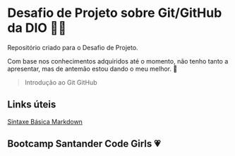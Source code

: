 # Desafio de Projeto sobre Git/GitHub da DIO :raising_hand_woman:
Repositório criado para o Desafio de Projeto. 

Com base nos conhecimentos adquiridos até o momento, não tenho tanto a apresentar, mas de antemão estou dando o meu melhor. :muscle:

> Introdução ao Git GitHub

## Links úteis
[Sintaxe Básica Markdown](https://www.markdownguide.org/basic-syntax/)

## Bootcamp Santander Code Girls :heartpulse:
